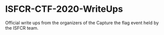 # ISFCR-CTF-2020-WriteUps
Official write ups from the organizers of the Capture the flag event held by the ISFCR team.

